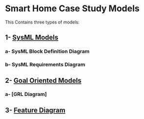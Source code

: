 # Smart Home Case Study Models
This Contains three types of models:  

## 1- [SysML Models](SysML/README.md) 

   ### a- SysML Block Definition Diagram
   ### b- SysML Requirements Diagram
   
## 2- [Goal Oriented Models](GRL/)
   ### a- [GRL Diagram]
## 3- [Feature Diagram](Feature/)
